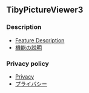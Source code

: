 ## TibyPictureViewer3

### Description
- [Feature Description](https://sentaroh.github.io/Documents/TinyPictureViewer3/TinyPictureViewer3_Desc_EN_Short.htm)
- [機能の説明](https://sentaroh.github.io/Documents/TinyPictureViewer3/TinyPictureViewer3_Desc_JA_Short.htm)

### Privacy policy
- [Privacy](https://sentaroh.github.io/Documents/TinyPictureViewer3/TinyPictureViewer3_Privacy_EN.html)
- [プライバシー](https://sentaroh.github.io/Documents/TinyPictureViewer3/TinyPictureViewer3_Privacy_JA.html)